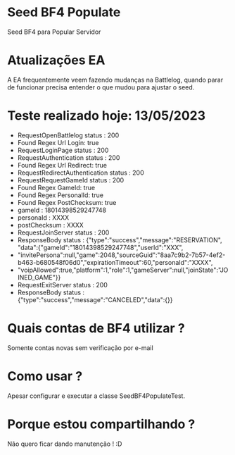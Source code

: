 # Seed BF4 Populate
Seed BF4 para Popular Servidor

# Atualizações EA

A EA frequentemente veem fazendo mudanças na Battlelog, 
quando parar de funcionar precisa entender o que mudou para ajustar o seed.

# Teste realizado hoje: 13/05/2023

- RequestOpenBattlelog status : 200
- Found Regex Url Login: true
- RequestLoginPage status : 200
- RequestAuthentication status : 200
- Found Regex Url Redirect: true
- RequestRedirectAuthentication status : 200
- RequestRequestGameId status : 200
- Found Regex GameId: true
- Found Regex PersonalId: true
- Found Regex PostChecksum: true
- gameId : 18014398529247748
- personaId : XXXX
- postChecksum : XXXX
- RequestJoinServer status : 200
- ResponseBody status : {"type":"success","message":"RESERVATION", "data":{"gameId":"18014398529247748","userId":"XXX",
- "invitePersona":null,"game":2048,"sourceGuid":"8aa7c9b2-7b57-4ef2-b463-b680548f06d0","expirationTimeout":60,"personaId":"XXXX",
- "voipAllowed":true,"platform":1,"role":1,"gameServer":null,"joinState":"JOINED_GAME"}}
- RequestExitServer status : 200
- ResponseBody status : {"type":"success","message":"CANCELED","data":{}}

# Quais contas de BF4 utilizar ?

Somente contas novas sem verificação por e-mail

# Como usar ?

Apesar configurar e executar a classe SeedBF4PopulateTest.

# Porque estou compartilhando ?

Não quero ficar dando manutenção ! :D
